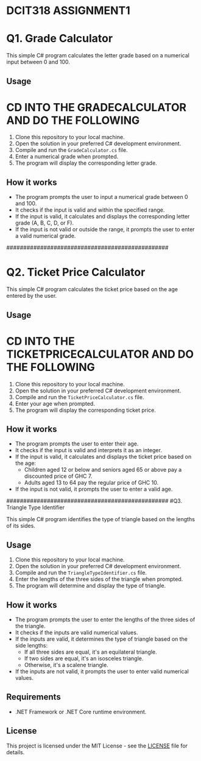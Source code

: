 ﻿# DCIT318 ASSIGNMENT1

# Q1. Grade Calculator

This simple C# program calculates the letter grade based on a numerical input between 0 and 100.

## Usage

# CD INTO THE GRADECALCULATOR AND DO THE FOLLOWING
1. Clone this repository to your local machine.
2. Open the solution in your preferred C# development environment.
3. Compile and run the `GradeCalculator.cs` file.
4. Enter a numerical grade when prompted.
5. The program will display the corresponding letter grade.

## How it works

- The program prompts the user to input a numerical grade between 0 and 100.
- It checks if the input is valid and within the specified range.
- If the input is valid, it calculates and displays the corresponding letter grade (A, B, C, D, or F).
- If the input is not valid or outside the range, it prompts the user to enter a valid numerical grade.


################################################
# Q2. Ticket Price Calculator

This simple C# program calculates the ticket price based on the age entered by the user.

## Usage

# CD INTO THE TICKETPRICECALCULATOR AND DO THE FOLLOWING
1. Clone this repository to your local machine.
2. Open the solution in your preferred C# development environment.
3. Compile and run the `TicketPriceCalculator.cs` file.
4. Enter your age when prompted.
5. The program will display the corresponding ticket price.

## How it works

- The program prompts the user to enter their age.
- It checks if the input is valid and interprets it as an integer.
- If the input is valid, it calculates and displays the ticket price based on the age:
  - Children aged 12 or below and seniors aged 65 or above pay a discounted price of GHC 7.
  - Adults aged 13 to 64 pay the regular price of GHC 10.
- If the input is not valid, it prompts the user to enter a valid age.

################################################
#Q3. Triangle Type Identifier

This simple C# program identifies the type of triangle based on the lengths of its sides.

## Usage

1. Clone this repository to your local machine.
2. Open the solution in your preferred C# development environment.
3. Compile and run the `TriangleTypeIdentifier.cs` file.
4. Enter the lengths of the three sides of the triangle when prompted.
5. The program will determine and display the type of triangle.

## How it works

- The program prompts the user to enter the lengths of the three sides of the triangle.
- It checks if the inputs are valid numerical values.
- If the inputs are valid, it determines the type of triangle based on the side lengths:
  - If all three sides are equal, it's an equilateral triangle.
  - If two sides are equal, it's an isosceles triangle.
  - Otherwise, it's a scalene triangle.
- If the inputs are not valid, it prompts the user to enter valid numerical values.


## Requirements

- .NET Framework or .NET Core runtime environment.

## License

This project is licensed under the MIT License - see the [LICENSE](LICENSE) file for details.
